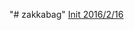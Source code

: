 "# zakkabag" 
[Init 2016/2/16](https://github.com/navicester/zakkabag/commit/142d9cdac158b55f8e168c261cc9048949255f9b)